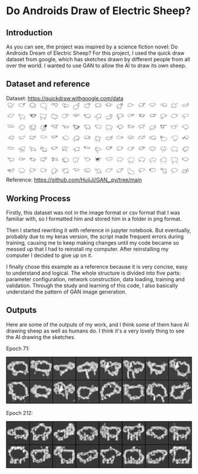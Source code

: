 # Do Androids Draw of Electric Sheep?

## Introduction
As you can see, the project was inspired by a science fiction novel: Do Androids Dream of Electric Sheep? For this project, I used the quick draw dataset from google, which has sketches drawn by different people from all over the world. I wanted to use GAN to allow the AI to draw its own sheep.

## Dataset and reference

Dataset: https://quickdraw.withgoogle.com/data
![quickdraw](https://github.com/zhangxiangna/coding3/raw/main/image/quickdraw.png "quickdraw")
Reference: https://github.com/HuiiJi/GAN_.py/tree/main

## Working Process

Firstly, this dataset was not in the image format or csv format that I was familiar with, so I formatted him and stored him in a folder in png format.

Then I started rewriting it with reference in jupyter notebook. But eventually, probably due to my keras version, the script made frequent errors during training, causing me to keep making changes until my code became so messed up that I had to reinstall my computer. After reinstalling my computer I decided to give up on it.

I finally chose this example as a reference because it is very concise, easy to understand and logical. The whole structure is divided into five parts: parameter configuration, network construction, data loading, training and validation. Through the study and learning of this code, I also basically understand the pattern of GAN image generation.


## Outputs
Here are some of the outputs of my work, and I think some of them have AI drawing sheep as well as humans do. I think it's a very lovely thing to see the AI drawing the sketches.

Epoch 71:

![71](https://github.com/zhangxiangna/coding3/raw/main/image/71.png "71")


Epoch 212:

![212](https://github.com/zhangxiangna/coding3/raw/main/image/212.png "212")
